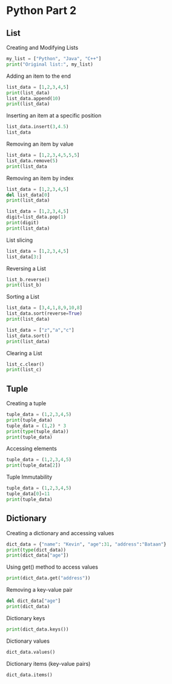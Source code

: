 # Python Part 2

## **List**
Creating and Modifying Lists
``` python
my_list = ["Python", "Java", "C++"]
print("Original list:", my_list)
```

Adding an item to the end
``` python
list_data = [1,2,3,4,5]
print(list_data)
list_data.append(10)
print(list_data)
```

Inserting an item at a specific position
``` python
list_data.insert(3,4.5)
list_data
```

Removing an item by value
``` python
list_data = [1,2,3,4,5,5,5]
list_data.remove(5)
print(list_data
```

Removing an item by index
``` python
list_data = [1,2,3,4,5]
del list_data[0]
print(list_data)
```
``` python
list_data = [1,2,3,4,5]
digit=list_data.pop(1)
print(digit)
print(list_data)
```



List slicing
``` python
list_data = [1,2,3,4,5]
list_data[3:]

```


Reversing a List
``` python
list_b.reverse()
print(list_b)
```

Sorting a List
``` python
list_data = [3,4,1,8,9,10,8]
list_data.sort(reverse=True)
print(list_data)
```


``` python
list_data = ["z","a","c"]
list_data.sort()
print(list_data)
```

Clearing a List
``` python
list_c.clear()
print(list_c)
```


## **Tuple**
Creating a tuple
``` python
tuple_data = (1,2,3,4,5)
print(tuple_data)
tuple_data = (1,2) * 3
print(type(tuple_data))
print(tuple_data)
```

Accessing elements
``` python
tuple_data = (1,2,3,4,5)
print(tuple_data[2])
```


Tuple Immutability
``` python
tuple_data = (1,2,3,4,5)
tuple_data[0]=11
print(tuple_data)
```

## **Dictionary**
Creating a dictionary and accessing values
``` python
dict_data = {"name": "Kevin", "age":31, "address":"Bataan"}
print(type(dict_data))
print(dict_data["age"])
```


Using get() method to access values
``` python
print(dict_data.get("address"))
```


Removing a key-value pair
``` python
del dict_data["age"]
print(dict_data)
```


Dictionary keys
``` python
print(dict_data.keys())
```


Dictionary values
``` python
dict_data.values()
```


Dictionary items (key-value pairs)
``` python
dict_data.items()
```



